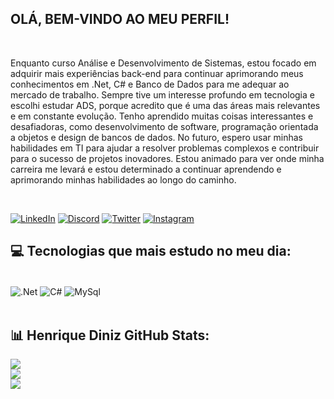 


## OLÁ, BEM-VINDO AO MEU PERFIL!
<br/>

Enquanto curso Análise e Desenvolvimento de Sistemas, estou focado em adquirir mais experiências back-end para continuar aprimorando meus conhecimentos em .Net, C# e Banco de Dados para me adequar ao mercado de trabalho. Sempre tive um interesse profundo em tecnologia e escolhi estudar ADS, porque acredito que é uma das áreas mais relevantes e em constante evolução. Tenho aprendido muitas coisas interessantes e desafiadoras, como desenvolvimento de software, programação orientada a objetos e design de bancos de dados. No futuro, espero usar minhas habilidades em TI para ajudar a resolver problemas complexos e contribuir para o sucesso de projetos inovadores. Estou animado para ver onde minha carreira me levará e estou determinado a continuar aprendendo e aprimorando minhas habilidades ao longo do caminho.






<br/>

[![LinkedIn](https://img.shields.io/badge/LinkedIn-0077B5?style=for-the-badge&logo=linkedin&logoColor=white/)](https://www.linkedin.com/in/pedro-henrique-diniz/)
[![Discord](https://img.shields.io/badge/Discord-7289DA?style=for-the-badge&logo=discord&logoColor=white)](https://discord.com/channels/@Liscanno#9238)
[![Twitter](https://img.shields.io/badge/Twitter-1DA1F2?style=for-the-badge&logo=twitter&logoColor=white)](https://twitter.com/Liscanno)
[![Instagram](https://img.shields.io/badge/Instagram-E4405F?style=for-the-badge&logo=instagram&logoColor=white)](https://www.instagram.com/ph___diniz/)

## 💻 Tecnologias que mais estudo no meu dia:

<div style="display: inline_block"><br/>
  <img align="center" alt=".Net" src="https://img.shields.io/badge/.NET-5C2D91?style=for-the-badge&logo=.net&logoColor=white" />  
  <img align="center" alt="C#" src="https://img.shields.io/badge/C%23-239120?style=for-the-badge&logo=c-sharp&logoColor=white" />
  <img align="center" alt="MySql" src="https://img.shields.io/badge/MySQL-00000F?style=for-the-badge&logo=mysql&logoColor=white" />

</div>

<br/>




## 📊 Henrique Diniz GitHub Stats:
![](https://github-readme-stats.vercel.app/api?username=Liscanno&theme=react&hide_border=false&include_all_commits=true&count_private=true)<br/>
![](https://github-readme-streak-stats.herokuapp.com/?user=Liscanno&theme=react&hide_border=false)<br/>
![](https://github-readme-stats.vercel.app/api/top-langs/?username=Liscanno&theme=react&hide_border=false&include_all_commits=true&count_private=true&layout=compact)

